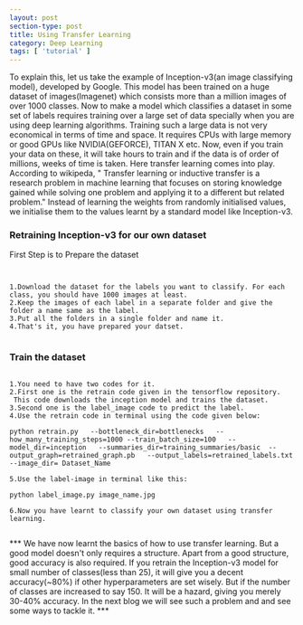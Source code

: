 ```yaml
---
layout: post
section-type: post
title: Using Transfer Learning
category: Deep Learning
tags: [ 'tutorial' ]
---
```



To explain this, let us take the example of Inception-v3(an image classifying model), developed by Google.
This model has been trained on a huge dataset of images(Imagenet) which consists more than a million images 
of over 1000 classes. Now to make a model which classifies a dataset in some set of labels requires training over 
a large set of data specially when you are using deep learning algorithms. Training such a large data is not very economical 
in terms of time and space. It requires CPUs with large memory or good GPUs like NVIDIA(GEFORCE), TITAN X etc. Now, even if you 
train your data on these, it will take hours to train and if the data is of order of millions, weeks of time is taken.
Here transfer learning comes into play. According to wikipeda, " Transfer learning or inductive transfer is a research problem in machine learning that focuses on storing knowledge gained while solving one problem and applying it to a different but related problem." Instead of learning the weights from randomly initialised values, we initialise them to the values learnt by a standard model like Inception-v3.

### Retraining Inception-v3 for our own dataset

First Step is to Prepare the dataset
<pre><code data-trim class="none">

1.Download the dataset for the labels you want to classify. For each class, you should have 1000 images at least.
2.Keep the images of each label in a separate folder and give the folder a name same as the label.
3.Put all the folders in a single folder and name it.
4.That's it, you have prepared your datset.

</code></pre>

### Train the dataset

<pre><code data-trim class="none">
1.You need to have two codes for it.
2.First one is the retrain code given in the tensorflow repository.
 This code downloads the inception model and trains the dataset.
3.Second one is the label_image code to predict the label.
4.Use the retrain code in terminal using the code given below:

python retrain.py   --bottleneck_dir=bottlenecks   --how_many_training_steps=1000 --train_batch_size=100   --model_dir=inception   --summaries_dir=training_summaries/basic  --output_graph=retrained_graph.pb   --output_labels=retrained_labels.txt   --image_dir= Dataset_Name

5.Use the label-image in terminal like this:

python label_image.py image_name.jpg

6.Now you have learnt to classify your own dataset using transfer learning.

</code></pre>

*** We have now learnt the basics of how to use transfer learning. But a good model doesn't only requires a structure. Apart from a good structure, good accuracy is also required. If you retrain the Inception-v3 model for small number of classes(less than 25), it will give you a decent accuracy(~80%) if other hyperparameters are set wisely. But if the number of classes are increased to say 150. It will be a hazard, giving you merely 30-40% accuracy. In the next blog we will see such a problem and 
and see some ways to tackle it. *** 
